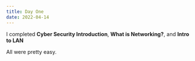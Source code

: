 ```yaml
---
title: Day One
date: 2022-04-14
---
```


I completed **Cyber Security Introduction**, **What is Networking?**, and **Intro to LAN**

All were pretty easy.